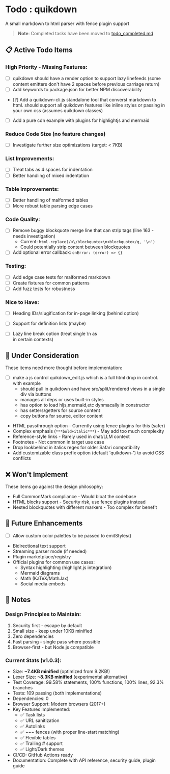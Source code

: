 # Todo : quikdown

A small markdown to html parser with fence plugin support

> **Note**: Completed tasks have been moved to [todo_completed.md](./todo_completed.md)

## 📋 Active Todo Items

### High Priority - Missing Features:
* [ ] quikdown should have a render option to support lazy linefeeds (some content emitters don't have 2 spaces before previous carriage return)
* [ ] Add keywords to package.json for better NPM discoverability
* [?] Add a quikdown-cli.js standalone tool that converst markdown to html.  should support all quikdown features like inline styles or passing in your own css (assumes quikdown classes)  
* [ ] Add a pure cdn example with plugins for highlightjs and mermaid

### Reduce Code Size (no feature changes)
* [ ] Investigate further size optimizations (target: < 7KB)

### List Improvements:
* [ ] Treat tabs as 4 spaces for indentation
* [ ] Better handling of mixed indentation

### Table Improvements:
* [ ] Better handling of malformed tables
* [ ] More robust table parsing edge cases

### Code Quality:
* [ ] Remove buggy blockquote merge line that can strip tags (line 163 - needs investigation)
  - Current: `html.replace(/<\/blockquote>\n<blockquote>/g, '\n')`
  - Could potentially strip content between blockquotes
* [ ] Add optional error callback: `onError: (error) => {}`

### Testing:
* [ ] Add edge case tests for malformed markdown
* [ ] Create fixtures for common patterns
* [ ] Add fuzz tests for robustness

### Nice to Have:
* [ ] Heading IDs/slugification for in-page linking (behind option)
* [ ] Support for definition lists (maybe)
* [ ] Lazy line break option (treat single \n as <br> in certain contexts)


## 🤔 Under Consideration

These items need more thought before implementation:

* [ ] make a js control quikdown_edit.js which is a full html drop in control.  with example
  * should pull in quikdown and have src/split/rendered views in a single div via buttons
  * manages all deps or uses built-in styles
  * has option to load hljs,mermaid,etc dynmacally in constructor
  * has setters/getters for source content 
  * copy buttons for source, editor content

* HTML passthrough option - Currently using fence plugins for this (safer)
* Complex emphasis (`***bold+italic***`) - May add too much complexity
* Reference-style links - Rarely used in chat/LLM context
* Footnotes - Not common in target use case
* Drop lookbehind in italics regex for older Safari compatibility
* Add customizable class prefix option (default 'quikdown-') to avoid CSS conflicts

## ❌ Won't Implement

These items go against the design philosophy:

* Full CommonMark compliance - Would bloat the codebase
* HTML blocks support - Security risk, use fence plugins instead
* Nested blockquotes with different markers - Too complex for benefit

## 🔮 Future Enhancements

* [ ] Allow custom color palettes to be passed to emitStyles()
* Bidirectional text support
* Streaming parser mode (if needed)
* Plugin marketplace/registry
* Official plugins for common use cases:
  - Syntax highlighting (highlight.js integration)
  - Mermaid diagrams
  - Math (KaTeX/MathJax)
  - Social media embeds

## 📝 Notes

### Design Principles to Maintain:
1. Security first - escape by default
2. Small size - keep under 10KB minified
3. Zero dependencies
4. Fast parsing - single pass where possible
5. Browser-first - but Node.js compatible

### Current Stats (v1.0.3):
- Size: **~7.4KB minified** (optimized from 9.2KB!)
- Lexer Size: **~8.3KB minified** (experimental alternative)
- Test Coverage: 99.58% statements, 100% functions, 100% lines, 92.3% branches
- Tests: 109 passing (both implementations)
- Dependencies: 0
- Browser Support: Modern browsers (2017+)
- Key Features Implemented: 
  - ✅ Task lists
  - ✅ URL sanitization
  - ✅ Autolinks
  - ✅ ~~~ fences (with proper line-start matching)
  - ✅ Flexible tables
  - ✅ Trailing # support
  - ✅ Light/Dark themes
- CI/CD: GitHub Actions ready
- Documentation: Complete with API reference, security guide, plugin guide